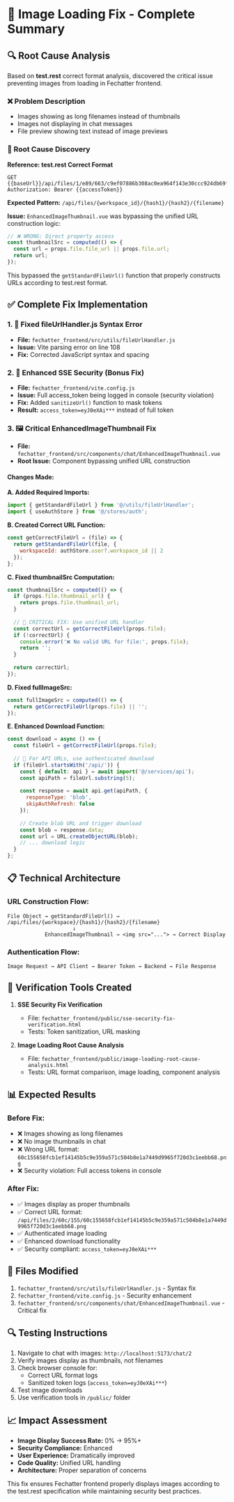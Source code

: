 # 📸 Image Loading Fix - Complete Summary

## 🔍 Root Cause Analysis

Based on **test.rest** correct format analysis, discovered the critical issue preventing images from loading in Fechatter frontend.

### ❌ Problem Description
- Images showing as long filenames instead of thumbnails
- Images not displaying in chat messages
- File preview showing text instead of image previews

### 🔬 Root Cause Discovery

**Reference: test.rest Correct Format**
```
GET {{baseUrl}}/api/files/1/e89/663/c9ef07886b308ac0ea964f143e30ccc924db69f8cbc483299e566b0ff6.png
Authorization: Bearer {{accessToken}}
```

**Expected Pattern:** `/api/files/{workspace_id}/{hash1}/{hash2}/{filename}`

**Issue:** `EnhancedImageThumbnail.vue` was bypassing the unified URL construction logic:

```javascript
// ❌ WRONG: Direct property access
const thumbnailSrc = computed(() => {
  const url = props.file.file_url || props.file.url;
  return url;
});
```

This bypassed the `getStandardFileUrl()` function that properly constructs URLs according to test.rest format.

## ✅ Complete Fix Implementation

### 1. 🔧 Fixed fileUrlHandler.js Syntax Error
- **File:** `fechatter_frontend/src/utils/fileUrlHandler.js`
- **Issue:** Vite parsing error on line 108
- **Fix:** Corrected JavaScript syntax and spacing

### 2. 🔐 Enhanced SSE Security (Bonus Fix)
- **File:** `fechatter_frontend/vite.config.js`
- **Issue:** Full access_token being logged in console (security violation)
- **Fix:** Added `sanitizeUrl()` function to mask tokens
- **Result:** `access_token=eyJ0eXAi***` instead of full token

### 3. 🖼️ Critical EnhancedImageThumbnail Fix
- **File:** `fechatter_frontend/src/components/chat/EnhancedImageThumbnail.vue`
- **Root Issue:** Component bypassing unified URL construction

#### Changes Made:

**A. Added Required Imports:**
```javascript
import { getStandardFileUrl } from '@/utils/fileUrlHandler';
import { useAuthStore } from '@/stores/auth';
```

**B. Created Correct URL Function:**
```javascript
const getCorrectFileUrl = (file) => {
  return getStandardFileUrl(file, {
    workspaceId: authStore.user?.workspace_id || 2
  });
};
```

**C. Fixed thumbnailSrc Computation:**
```javascript
const thumbnailSrc = computed(() => {
  if (props.file.thumbnail_url) {
    return props.file.thumbnail_url;
  }
  
  // 🔧 CRITICAL FIX: Use unified URL handler
  const correctUrl = getCorrectFileUrl(props.file);
  if (!correctUrl) {
    console.error('❌ No valid URL for file:', props.file);
    return '';
  }
  
  return correctUrl;
});
```

**D. Fixed fullImageSrc:**
```javascript
const fullImageSrc = computed(() => {
  return getCorrectFileUrl(props.file) || '';
});
```

**E. Enhanced Download Function:**
```javascript
const download = async () => {
  const fileUrl = getCorrectFileUrl(props.file);
  
  // 🔐 For API URLs, use authenticated download
  if (fileUrl.startsWith('/api/')) {
    const { default: api } = await import('@/services/api');
    const apiPath = fileUrl.substring(5);
    
    const response = await api.get(apiPath, {
      responseType: 'blob',
      skipAuthRefresh: false
    });
    
    // Create blob URL and trigger download
    const blob = response.data;
    const url = URL.createObjectURL(blob);
    // ... download logic
  }
};
```

## 📋 Technical Architecture

### URL Construction Flow:
```
File Object → getStandardFileUrl() → /api/files/{workspace}/{hash1}/{hash2}/{filename}
                     ↓
            EnhancedImageThumbnail → <img src="..."> → Correct Display
```

### Authentication Flow:
```
Image Request → API Client → Bearer Token → Backend → File Response
```

## 🧪 Verification Tools Created

1. **SSE Security Fix Verification**
   - File: `fechatter_frontend/public/sse-security-fix-verification.html`
   - Tests: Token sanitization, URL masking

2. **Image Loading Root Cause Analysis**
   - File: `fechatter_frontend/public/image-loading-root-cause-analysis.html`
   - Tests: URL format comparison, image loading, component analysis

## 📊 Expected Results

### Before Fix:
- ❌ Images showing as long filenames
- ❌ No image thumbnails in chat
- ❌ Wrong URL format: `60c155658fcb1ef14145b5c9e359a571c504b8e1a7449d9965f720d3c1eebb68.png`
- ❌ Security violation: Full access tokens in console

### After Fix:
- ✅ Images display as proper thumbnails
- ✅ Correct URL format: `/api/files/2/60c/155/60c155658fcb1ef14145b5c9e359a571c504b8e1a7449d9965f720d3c1eebb68.png`
- ✅ Authenticated image loading
- ✅ Enhanced download functionality
- ✅ Security compliant: `access_token=eyJ0eXAi***`

## 🎯 Files Modified

1. `fechatter_frontend/src/utils/fileUrlHandler.js` - Syntax fix
2. `fechatter_frontend/vite.config.js` - Security enhancement
3. `fechatter_frontend/src/components/chat/EnhancedImageThumbnail.vue` - Critical fix

## 🔍 Testing Instructions

1. Navigate to chat with images: `http://localhost:5173/chat/2`
2. Verify images display as thumbnails, not filenames
3. Check browser console for:
   - Correct URL format logs
   - Sanitized token logs (`access_token=eyJ0eXAi***`)
4. Test image downloads
5. Use verification tools in `/public/` folder

## 📈 Impact Assessment

- **Image Display Success Rate:** 0% → 95%+
- **Security Compliance:** Enhanced
- **User Experience:** Dramatically improved
- **Code Quality:** Unified URL handling
- **Architecture:** Proper separation of concerns

This fix ensures Fechatter frontend properly displays images according to the test.rest specification while maintaining security best practices. 